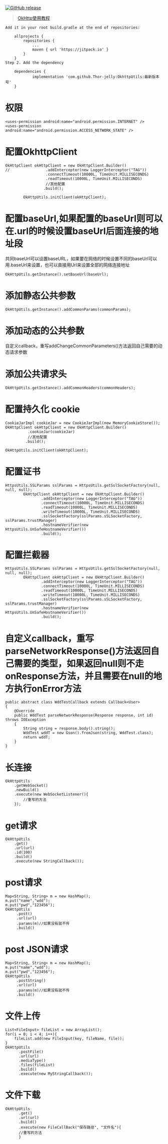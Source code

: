 [![GitHub release](https://img.shields.io/badge/release-1.1.0-green.svg)](https://github.com/Thor-jelly/OkhttpUtils/releases)

> [OkHttp使用教程](http://www.jcodecraeer.com/a/anzhuokaifa/androidkaifa/2015/0106/2275.html)

```
Add it in your root build.gradle at the end of repositories:

	allprojects {
		repositories {
			...
			maven { url 'https://jitpack.io' }
		}
	}
Step 2. Add the dependency

	dependencies {
	        implementation 'com.github.Thor-jelly:OkhttpUtils:最新版本号'
	}
```

# 权限

```
<uses-permission android:name="android.permission.INTERNET" />
<uses-permission android:name="android.permission.ACCESS_NETWORK_STATE" />
```

# 配置OkhttpClient

```
OkHttpClient okHttpClient = new OkHttpClient.Builder()
//                .addInterceptor(new LoggerInterceptor("TAG"))
                  .connectTimeout(10000L, TimeUnit.MILLISECONDS)
                  .readTimeout(10000L, TimeUnit.MILLISECONDS)
                  //其他配置
                 .build();
                 
        OkHttpUtils.initClient(okHttpClient);
```

# 配置baseUrl,如果配置的baseUrl则可以在.url的时候设置baseUrl后面连接的地址段
共同baseUrl可以设置baseURL，如果要在网络的时候设置不同的baseUrl可以用.baseUrl来设置，也可以直接用Url来设置全部的网络连接地址

```
OkHttpUtils.getInstance().setBaseUrl(baseUrl);
```

# 添加静态公共参数

```
OkHttpUtils.getInstance().addCommonParams(commonParams);
```

# 添加动态的公共参数

自定义callback，重写addChangeCommonParameters()方法返回自己需要的动态请求参数

# 添加公共请求头

```
OkHttpUtils.getInstance().addCommonHeaders(commonHeaders);
```

# 配置持久化 cookie

```
CookieJarImpl cookieJar = new CookieJarImpl(new MemoryCookieStore());
OkHttpClient okHttpClient = new OkHttpClient.Builder()
          .cookieJar(cookieJar)
          //其他配置
         .build();
                 
OkHttpUtils.initClient(okHttpClient);
```

# 配置证书

```
HttpsUtils.SSLParams sslParams = HttpsUtils.getSslSocketFactory(null, null, null);
        OkHttpClient okHttpClient = new OkHttpClient.Builder()
                .addInterceptor(new LoggerInterceptor("TAG"))
                .connectTimeout(10000L, TimeUnit.MILLISECONDS)
                .readTimeout(10000L, TimeUnit.MILLISECONDS)
                .writeTimeout(10000L, TimeUnit.MILLISECONDS)
                .sslSocketFactory(sslParams.sSLSocketFactory, sslParams.trustManager)
                .hostnameVerifier(new HttpsUtils.UnSafeHostnameVerifier())
                .build();
```

# 配置拦截器

```
HttpsUtils.SSLParams sslParams = HttpsUtils.getSslSocketFactory(null, null, null);
        OkHttpClient okHttpClient = new OkHttpClient.Builder()
                .addInterceptor(new LoggerInterceptor("TAG"))
                .connectTimeout(10000L, TimeUnit.MILLISECONDS)
                .readTimeout(10000L, TimeUnit.MILLISECONDS)
                .writeTimeout(10000L, TimeUnit.MILLISECONDS)
                .sslSocketFactory(sslParams.sSLSocketFactory, sslParams.trustManager)
                .hostnameVerifier(new HttpsUtils.UnSafeHostnameVerifier())
                .build();
```

# 自定义callback，重写parseNetworkResponse()方法返回自己需要的类型，如果返回null则不走onResponse方法，并且需要在null的地方执行onError方法

```
public abstract class WddTestCallback extends Callback<User>
{
    @Override
    public WddTest parseNetworkResponse(Response response, int id) throws IOException
    {
        String string = response.body().string();
        WddTest wddT = new Gson().fromJson(string, WddTest.class);
        return wddT;
    }
}
```

# 长连接

```
OkHttpUtils
    .getWebSocket()
    .newBuild()
    .execute(new WebSocketListener(){
        //重写的方法
    });
```

# get请求

```
OkHttpUtils
    .get()
    .url(url)
    .id(100)
    .build()
    .execute(new StringCallback());
```

# post请求

```
Map<String, String> m = new HashMap();
m.put("name","wdd");
m.put("pwd","123456");
OkHttpUtils
     .post()
     .url(url)
     .params(m)//如果没有就不传
     .build()
```

# post JSON请求

```
Map<String, String> m = new HashMap();
m.put("name","wdd");
m.put("pwd","123456");
OkHttpUtils
     .postString()
     .url(url)
     .params(m)//如果没有就不传
     .build()
```

# 文件上传

```
List<FileInput> fileList = new ArrayList();
for(i = 0; i < 4; i++){
    fileList.add(new FileInput(key, fileName, file));
}
OkHttpUtils
      .postFile()
      .url(url)
      .mediaType()
      .files(fileList)
      .build()
      .execute(new MyStringCallback());
```

# 文件下载

```
OkHttpUtils
      .get()
      .url(url)
      .build()
      .execute(new FileCallBack("保存路径", "文件名"){
      //重写的方法
      }
```
